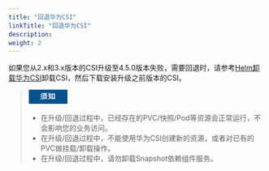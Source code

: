 ```yaml
---
title: "回退华为CSI"
linkTitle: "回退华为CSI"
description: 
weight: 2
---
```


如果您从2.x和3.x版本的CSI升级至4.5.0版本失败，需要回退时，请参考[Helm卸载华为CSI](/docs/安装部署/卸载华为CSI/Helm卸载华为CSI)卸载CSI，然后下载安装升级之前版本的CSI。

>![](/public_sys-resources/zh/icon-notice.gif)  
>-   在升级/回退过程中，已经存在的PVC/快照/Pod等资源会正常运行，不会影响您的业务访问。
>-   在升级/回退过程中，不能使用华为CSI创建新的资源，或者对已有的PVC做挂载/卸载操作。
>-   在升级/回退过程中，请勿卸载Snapshot依赖组件服务。



